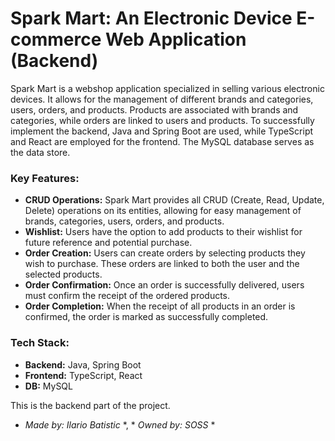 # **Spark Mart: An Electronic Device E-commerce Web Application (Backend)**

Spark Mart is a webshop application specialized in selling various electronic devices. It allows for the management of different brands and categories, users, orders, and products. Products are associated with brands and categories, while orders are linked to users and products. To successfully implement the backend, Java and Spring Boot are used, while TypeScript and React are employed for the frontend. The MySQL database serves as the data store.

### **Key Features:**

- **CRUD Operations:** Spark Mart provides all CRUD (Create, Read, Update, Delete) operations on its entities, allowing for easy management of brands, categories, users, orders, and products.
- **Wishlist:** Users have the option to add products to their wishlist for future reference and potential purchase.
- **Order Creation:** Users can create orders by selecting products they wish to purchase. These orders are linked to both the user and the selected products.
- **Order Confirmation:** Once an order is successfully delivered, users must confirm the receipt of the ordered products.
- **Order Completion:** When the receipt of all products in an order is confirmed, the order is marked as successfully completed.

### **Tech Stack:**

- **Backend:** Java, Spring Boot
- **Frontend:** TypeScript, React
- **DB:** MySQL

This is the backend part of the project.

* *Made by: Ilario Batistic* *, * *Owned by: SOSS* *
